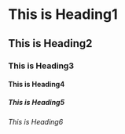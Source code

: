 # This is Heading1
## This is Heading2
### This is Heading3 
#### This is Heading4
##### This is Heading5
###### This is Heading6

